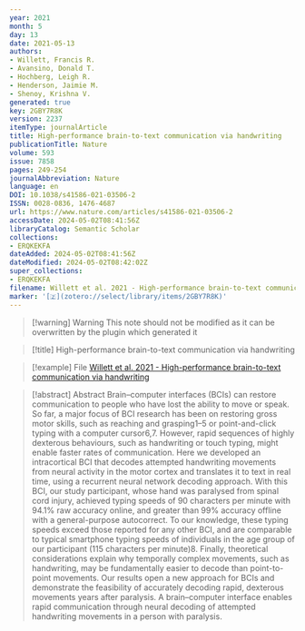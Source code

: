 ```yaml
---
year: 2021
month: 5
day: 13
date: 2021-05-13
authors:
- Willett, Francis R.
- Avansino, Donald T.
- Hochberg, Leigh R.
- Henderson, Jaimie M.
- Shenoy, Krishna V.
generated: true
key: 2GBY7R8K
version: 2237
itemType: journalArticle
title: High-performance brain-to-text communication via handwriting
publicationTitle: Nature
volume: 593
issue: 7858
pages: 249-254
journalAbbreviation: Nature
language: en
DOI: 10.1038/s41586-021-03506-2
ISSN: 0028-0836, 1476-4687
url: https://www.nature.com/articles/s41586-021-03506-2
accessDate: 2024-05-02T08:41:56Z
libraryCatalog: Semantic Scholar
collections:
- ERQKEKFA
dateAdded: 2024-05-02T08:41:56Z
dateModified: 2024-05-02T08:42:02Z
super_collections:
- ERQKEKFA
filename: Willett et al. 2021 - High-performance brain-to-text communication via handwriting
marker: '[🇿](zotero://select/library/items/2GBY7R8K)'
---
```



 > 
 > \[!warning\] Warning
 > This note should not be modified as it can be overwritten by the plugin which generated it

 > 
 > \[!title\] High-performance brain-to-text communication via handwriting

 > 
 > \[!example\] File
 > [Willett et al. 2021 - High-performance brain-to-text communication via handwriting](Willett%20et%20al.%202021%20-%20High-performance%20brain-to-text%20communication%20via%20handwriting.pdf)

 > 
 > \[!abstract\] Abstract
 > Brain–computer interfaces (BCIs) can restore communication to people who have lost the ability to move or speak. So far, a major focus of BCI research has been on restoring gross motor skills, such as reaching and grasping1–5 or point-and-click typing with a computer cursor6,7. However, rapid sequences of highly dexterous behaviours, such as handwriting or touch typing, might enable faster rates of communication. Here we developed an intracortical BCI that decodes attempted handwriting movements from neural activity in the motor cortex and translates it to text in real time, using a recurrent neural network decoding approach. With this BCI, our study participant, whose hand was paralysed from spinal cord injury, achieved typing speeds of 90 characters per minute with 94.1% raw accuracy online, and greater than 99% accuracy offline with a general-purpose autocorrect. To our knowledge, these typing speeds exceed those reported for any other BCI, and are comparable to typical smartphone typing speeds of individuals in the age group of our participant (115 characters per minute)8. Finally, theoretical considerations explain why temporally complex movements, such as handwriting, may be fundamentally easier to decode than point-to-point movements. Our results open a new approach for BCIs and demonstrate the feasibility of accurately decoding rapid, dexterous movements years after paralysis. A brain–computer interface enables rapid communication through neural decoding of attempted handwriting movements in a person with paralysis.
